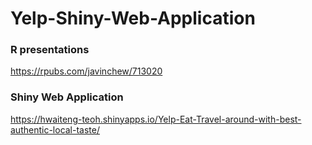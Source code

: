 # Yelp-Shiny-Web-Application
### R presentations
https://rpubs.com/javinchew/713020

### Shiny Web Application
https://hwaiteng-teoh.shinyapps.io/Yelp-Eat-Travel-around-with-best-authentic-local-taste/

